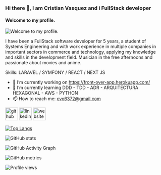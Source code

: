 ### Hi there 👋, I am Cristian Vasquez and i FullStack developer
#### Welcome to my profile.
![Welcome to my profile.](https://peru.impreza.host/wp-content/uploads/2020/02/PHP-developer.jpg)

I have been a FullStack software developer for 5 years, a student of Systems Engineering and with work experience in multiple companies in important sectors in commerce and technology, applying my knowledge and skills in the development field.
Musician in the free afternoons and passionate about movies and anime.

Skills: LARAVEL / SYMFONY / REACT / NEXT JS

- 🔭 I’m currently working on https://front-over-app.herokuapp.com/ 
- 🌱 I’m currently learning DDD - TDD - ADR - ARQUITECTURA HEXAGONAL - AWS - PYTHON 
- 📫 How to reach me: cvo6372@gmail.com 


[<img src='https://cdn.jsdelivr.net/npm/simple-icons@3.0.1/icons/github.svg' alt='github' height='40'>](https://github.com/cristianV0117)  [<img src='https://cdn.jsdelivr.net/npm/simple-icons@3.0.1/icons/linkedin.svg' alt='linkedin' height='40'>](https://www.linkedin.com/in/www.linkedin.com/in/cristian-camilo-vasquez-osorio-1b791b1a3/)  [<img src='https://cdn.jsdelivr.net/npm/simple-icons@3.0.1/icons/icloud.svg' alt='website' height='40'>](https://mi-portafolio-personal.herokuapp.com/)  

[![Top Langs](https://github-readme-stats.vercel.app/api/top-langs/?username=cristianV0117)](https://github.com/anuraghazra/github-readme-stats)

![GitHub stats](https://github-readme-stats.vercel.app/api?username=cristianV0117&show_icons=true)  

![GitHub Activity Graph](https://activity-graph.herokuapp.com/graph?username=cristianV0117)  

![GitHub metrics](https://metrics.lecoq.io/cristianV0117)  

![Profile views](https://gpvc.arturio.dev/cristianV0117)  
